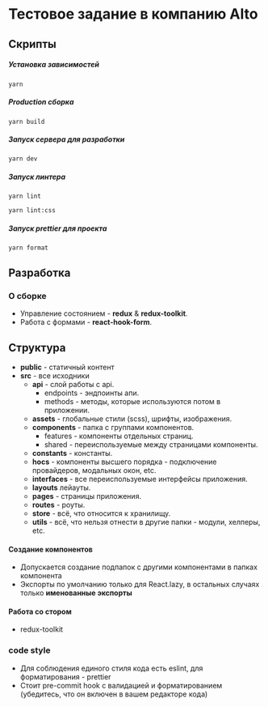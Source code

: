 # Тестовое задание в компанию Alto

## Скрипты

##### Установка зависимостей
```shell script
yarn
```
##### Production сборка
```shell script
yarn build
```

##### Запуск сервера для разработки
```shell script
yarn dev
```
##### Запуск линтера
```shell script
yarn lint
```
```shell script
yarn lint:css
```
##### Запуск prettier для проекта
```shell script
yarn format
```
## Разработка

### О сборке
* Управление состоянием - **redux** & **redux-toolkit**.
* Работа с формами - **react-hook-form**.

## Структура
* **public** - статичный контент
* **src** - все исходники
    * **api** - cлой работы с api. 
        * endpoints - эндпоинты апи.
        * methods - методы, которые используются потом в приложении.
    * **assets** -  глобальные стили (scss), шрифты, изображения.
    * **components** -  папка с  группами компонентов.
      * features - компоненты отдельных страниц.
      * shared - переиспользуемые между страницами компоненты.
    * **constants** -  константы.
    * **hocs** -  компоненты высшего порядка - подключение провайдеров, модальных окон, etc.
    * **interfaces** - все переиспользуемые интерфейсы приложения.
    * **layouts** лейауты.
    * **pages** - страницы приложения.
    * **routes** - роуты.
    * **store** - всё, что относится к хранилищу.
    * **utils** - всё, что нельзя отнести в другие папки - модули, хелперы, etc.

#### Создание компонентов
* Допускается создание подпапок с другими компонентами в папках компонента
* Экспорты по умолчанию только для React.lazy, в остальных случаях только **именованные экспорты**

#### Работа со стором
* redux-toolkit

### code style
* Для соблюдения единого стиля кода есть eslint, для форматирования - prettier
* Стоит pre-commit hook с валидацией и форматированием (убедитесь, что он включен в вашем редакторе кода)
